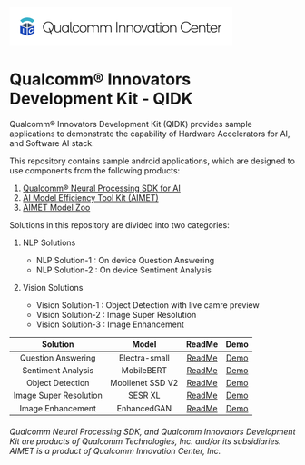 ![Screenshot](./images/logo-quic-on@h68.png)

# Qualcomm® Innovators Development Kit - QIDK

Qualcomm® Innovators Development Kit (QIDK) provides sample applications to demonstrate the capability of Hardware Accelerators for AI, and Software AI stack. 

This repository contains sample android applications, which are designed to use components from the following products: 

1. [Qualcomm® Neural Processing SDK for AI](https://developer.qualcomm.com/software/qualcomm-neural-processing-sdk)
2. [AI Model Efficiency Tool Kit (AIMET)](https://github.com/quic/aimet)
3. [AIMET Model Zoo](https://github.com/quic/aimet-model-zoo)

Solutions in this repository are divided into two categories:

1. NLP Solutions
   - NLP Solution-1 : On device Question Answering
   - NLP Solution-2 : On device Sentiment Analysis

2. Vision Solutions
   - Vision Solution-1 : Object Detection with live camre preview
   - Vision Solution-2 : Image Super Resolution
   - Vision Solution-3 : Image Enhancement 

|   Solution   |   Model   |   ReadMe |  Demo   |
|    :---:     |    :---:  |   :---:  |  :---:  |
|   Question Answering       |  Electra-small     |  [ReadMe](https://github.qualcomm.com/rneti/QIDK/blob/master/NLPSolution1-QuestionAnswering/README.md) |   [Demo](https://github.qualcomm.com/storage/user/15164/files/390d6fff-3f02-4494-a648-9dc21f5435ce)   |
|   Sentiment Analysis       |  MobileBERT     |  [ReadMe](https://github.qualcomm.com/rneti/QIDK/blob/master/NLPSolution2-SentimentAnalysis/README.md)  |   [Demo](https://github.qualcomm.com/storage/user/15164/files/d6d1f345-b1fa-4cda-bd3e-e9f913af7263)   |
|   Object Detection       |   Mobilenet SSD V2    | [ReadMe](https://github.qualcomm.com/rneti/QIDK/blob/master/VisionSolution1-ObjectDetection/README.md) |   [Demo](https://github.qualcomm.com/rneti/QIDK/blob/master/VisionSolution1-ObjectDetection/demo/ObjectDetection-Demo.gif)   |
|   Image Super Resolution       |   SESR XL    | [ReadMe](https://github.qualcomm.com/rneti/QIDK/blob/master/VisionSolution2-ImageSuperResolution/README.md) |   [Demo](https://github.qualcomm.com/rneti/QIDK/blob/master/VisionSolution2-ImageSuperResolution/demo/VisionSolution2-ImageSuperResolution.gif)   |
|   Image Enhancement       |   EnhancedGAN    | [ReadMe](https://github.qualcomm.com/rneti/QIDK/blob/master/VisionSolution3-ImageEnhancement/README.md)  |   [Demo](https://github.qualcomm.com/rneti/QIDK/blob/master/VisionSolution3-ImageEnhancement/demo/VisionSolution3-ImageEnhancement.gif)   |


###### *Qualcomm Neural Processing SDK, and Qualcomm Innovators Development Kit are products of Qualcomm Technologies, Inc. and/or its subsidiaries. AIMET is a product of Qualcomm Innovation Center, Inc.*
